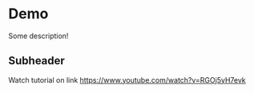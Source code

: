 # Demo

Some description!

## Subheader

Watch tutorial on link https://www.youtube.com/watch?v=RGOj5yH7evk